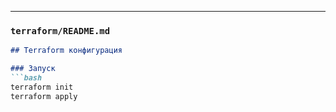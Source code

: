 ---

### `terraform/README.md`

```markdown
## Terraform конфигурация

### Запуск
```bash
terraform init
terraform apply
